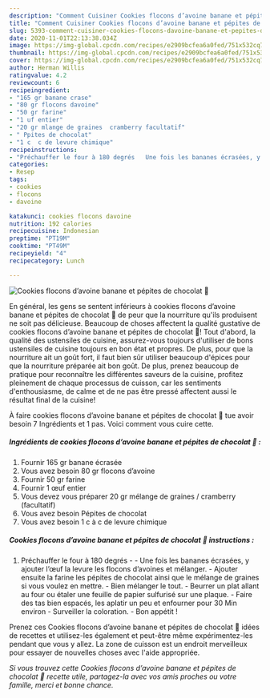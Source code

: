 ```yaml
---
description: "Comment Cuisiner Cookies flocons d’avoine banane et pépites de chocolat 🍫"
title: "Comment Cuisiner Cookies flocons d’avoine banane et pépites de chocolat 🍫"
slug: 5393-comment-cuisiner-cookies-flocons-davoine-banane-et-pepites-de-chocolat
date: 2020-11-01T22:13:38.034Z
image: https://img-global.cpcdn.com/recipes/e2909bcfea6a0fed/751x532cq70/cookies-flocons-davoine-banane-et-pepites-de-chocolat-🍫-photo-principale-de-la-recette.jpg
thumbnail: https://img-global.cpcdn.com/recipes/e2909bcfea6a0fed/751x532cq70/cookies-flocons-davoine-banane-et-pepites-de-chocolat-🍫-photo-principale-de-la-recette.jpg
cover: https://img-global.cpcdn.com/recipes/e2909bcfea6a0fed/751x532cq70/cookies-flocons-davoine-banane-et-pepites-de-chocolat-🍫-photo-principale-de-la-recette.jpg
author: Herman Willis
ratingvalue: 4.2
reviewcount: 6
recipeingredient:
- "165 gr banane crase"
- "80 gr flocons davoine"
- "50 gr farine"
- "1 uf entier"
- "20 gr mlange de graines  cramberry facultatif"
- " Ppites de chocolat"
- "1 c  c de levure chimique"
recipeinstructions:
- "Préchauffer le four à 180 degrés   Une fois les bananes écrasées, y ajouter l’œuf la levure les flocons d’avoines et mélanger.  Ajouter ensuite la farine les pépites de chocolat ainsi que le mélange de graines si vous voulez en mettre. Bien mélanger le tout. Beurrer un plat allant au four ou étaler une feuille de papier sulfurisé sur une plaque. Faire des tas bien espacés, les aplatir un peu et enfourner pour 30 Min environ  Surveiller la coloration. Bon appétit !"
categories:
- Resep
tags:
- cookies
- flocons
- davoine

katakunci: cookies flocons davoine 
nutrition: 192 calories
recipecuisine: Indonesian
preptime: "PT19M"
cooktime: "PT49M"
recipeyield: "4"
recipecategory: Lunch

---
```



![Cookies flocons d’avoine banane et pépites de chocolat 🍫](https://img-global.cpcdn.com/recipes/e2909bcfea6a0fed/751x532cq70/cookies-flocons-davoine-banane-et-pepites-de-chocolat-🍫-photo-principale-de-la-recette.jpg)

En général, les gens se sentent inférieurs à cookies flocons d’avoine banane et pépites de chocolat 🍫 de peur que la nourriture qu'ils produisent ne soit pas délicieuse. Beaucoup de choses affectent la qualité gustative de cookies flocons d’avoine banane et pépites de chocolat 🍫! Tout d'abord, la qualité des ustensiles de cuisine, assurez-vous toujours d'utiliser de bons ustensiles de cuisine toujours en bon état et propres. De plus, pour que la nourriture ait un goût fort, il faut bien sûr utiliser beaucoup d'épices pour que la nourriture préparée ait bon goût. De plus, prenez beaucoup de pratique pour reconnaître les différentes saveurs de la cuisine, profitez pleinement de chaque processus de cuisson, car les sentiments d'enthousiasme, de calme et de ne pas être pressé affectent aussi le résultat final de la cuisine!

<!--inarticleads1-->

À faire cookies flocons d’avoine banane et pépites de chocolat 🍫 tue avoir besoin 7 Ingrédients et 1 pas. Voici comment vous cuire cette.

##### Ingrédients de cookies flocons d’avoine banane et pépites de chocolat 🍫 :

1. Fournir 165 gr banane écrasée
1. Vous avez besoin 80 gr flocons d’avoine
1. Fournir 50 gr farine
1. Fournir 1 œuf entier
1. Vous devez vous préparer 20 gr mélange de graines / cramberry (facultatif)
1. Vous avez besoin  Pépites de chocolat
1. Vous avez besoin 1 c à c de levure chimique




<!--inarticleads2-->

##### Cookies flocons d’avoine banane et pépites de chocolat 🍫 instructions :

1. Préchauffer le four à 180 degrés  -  - Une fois les bananes écrasées, y ajouter l’œuf la levure les flocons d’avoines et mélanger.  - Ajouter ensuite la farine les pépites de chocolat ainsi que le mélange de graines si vous voulez en mettre. - Bien mélanger le tout. - Beurrer un plat allant au four ou étaler une feuille de papier sulfurisé sur une plaque. - Faire des tas bien espacés, les aplatir un peu et enfourner pour 30 Min environ  - Surveiller la coloration. - Bon appétit !




<!--inarticleads1-->

<p>
Prenez ces Cookies flocons d’avoine banane et pépites de chocolat 🍫 idées de recettes et utilisez-les également et peut-être même expérimentez-les pendant que vous y allez. La zone de cuisson est un endroit merveilleux pour essayer de nouvelles choses avec l'aide appropriée.
</p>

<p>
<i>Si vous trouvez cette Cookies flocons d’avoine banane et pépites de chocolat 🍫 recette utile, partagez-la avec vos amis proches ou votre famille, merci et bonne chance.</i>
</p>
